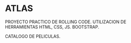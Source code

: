# ATLAS
PROYECTO PRACTICO DE ROLLING CODE. 
UTILIZACION DE HERRAMIENTAS HTML, CSS, JS. BOOTSTRAP.

CATALOGO DE PELICULAS.
